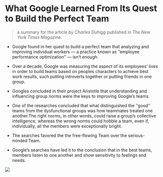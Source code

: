 # What Google Learned From Its Quest to Build the Perfect Team
  > a summary for the article by *Charles Duhigg* published in *The New York Times Magazine*.

- Google found in her quest to build a perfect team that analyzing and improving individual workers ­— a practice known as ‘‘employee performance optimization’’ — isn’t enough.

- Over a decade, Google was measuring the aspect of its employees’ lives in order to build teams based on peoples characters to achieve best work results, such putting introverts together or putting friends in one group. 

- Googles concluded in their project Aristotle that understanding and influencing group norms were the keys to improving Google’s teams.

- One of the researches concluded that what distinguished the ‘‘good’’ teams from the dysfunctional groups was how teammates treated one another.The right norms, in other words, could raise a group’s collective intelligence, whereas the wrong norms could hobble a team, even if, individually, all the members were exceptionally bright.

- The searches favored the the free-flowing Team over the serious-minded Team.

- Google’s searches have led it to the conclusion that in the best teams, members listen to one another and show sensitivity to feelings and needs.

![](https://static01.nyt.com/images/2016/02/28/magazine/28mag-teams1/28mag-teams1-articleLarge.jpg?quality=75&auto=webp&disable=upscale)